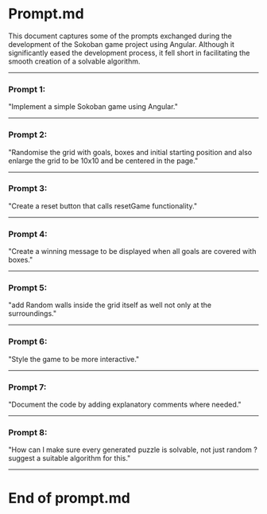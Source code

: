 # Prompt.md

This document captures some of the prompts exchanged during the development of the Sokoban game project using Angular. Although it significantly eased the development process, it fell short in facilitating the smooth creation of a solvable algorithm.

---

### Prompt 1:
"Implement a simple Sokoban game using Angular."

---

### Prompt 2:
"Randomise the grid with goals, boxes and initial starting position and also enlarge the grid to be 10x10 and be centered in the page."

---

### Prompt 3:
"Create a reset button that calls resetGame functionality."

---

### Prompt 4:
"Create a winning message to be displayed when all goals are covered with boxes."

---

### Prompt 5:
"add Random walls inside the grid itself as well not only at the surroundings."

---

### Prompt 6:
"Style the game to be more interactive."

---

### Prompt 7:
"Document the code by adding explanatory comments where needed."

---

### Prompt 8:
"How can I make sure every generated puzzle is solvable, not just random ? suggest a suitable algorithm for this."

---

# End of prompt.md
